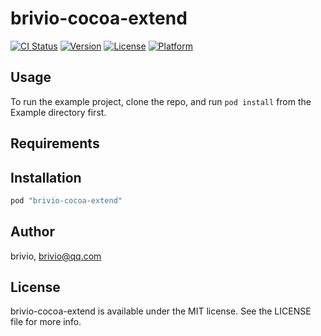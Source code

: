 # brivio-cocoa-extend

[![CI Status](http://img.shields.io/travis/brivio/brivio-cocoa-extend.svg?style=flat)](https://travis-ci.org/brivio/brivio-cocoa-extend)
[![Version](https://img.shields.io/cocoapods/v/brivio-cocoa-extend.svg?style=flat)](http://cocoapods.org/pods/brivio-cocoa-extend)
[![License](https://img.shields.io/cocoapods/l/brivio-cocoa-extend.svg?style=flat)](http://cocoapods.org/pods/brivio-cocoa-extend)
[![Platform](https://img.shields.io/cocoapods/p/brivio-cocoa-extend.svg?style=flat)](http://cocoapods.org/pods/brivio-cocoa-extend)

## Usage

To run the example project, clone the repo, and run `pod install` from the Example directory first.

## Requirements

## Installation

```ruby
pod "brivio-cocoa-extend"
```

## Author

brivio, brivio@qq.com

## License

brivio-cocoa-extend is available under the MIT license. See the LICENSE file for more info.
